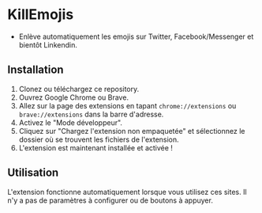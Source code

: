 # KillEmojis

- Enlève automatiquement les emojis sur Twitter, Facebook/Messenger et bientôt Linkendin.

## Installation

1. Clonez ou téléchargez ce repository.
2. Ouvrez Google Chrome ou Brave.
3. Allez sur la page des extensions en tapant `chrome://extensions` ou `brave://extensions` dans la barre d'adresse.
4. Activez le "Mode développeur".
5. Cliquez sur "Chargez l'extension non empaquetée" et sélectionnez le dossier où se trouvent les fichiers de l'extension.
6. L'extension est maintenant installée et activée !

## Utilisation

L'extension fonctionne automatiquement lorsque vous utilisez ces sites. Il n'y a pas de paramètres à configurer ou de boutons à appuyer.
